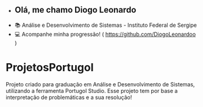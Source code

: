 - ## Olá, me chamo Diogo Leonardo 
- 📚 Análise e Desenvolvimento de Sistemas - Instituto Federal de Sergipe 
- 💻 Acompanhe minha progressão! ( https://github.com/DiogoLeonardoo )

# ProjetosPortugol
Projeto criado para graduação em Análise e Desenvolvimento de Sistemas, utilizando a ferramenta Portugol Studio. Esse projeto tem por base a interpretação de problemáticas e a sua resolução!
